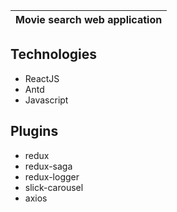 |Movie search web application
|-------------------------------------------------

## Technologies

- ReactJS
- Antd
- Javascript

## Plugins

- redux
- redux-saga
- redux-logger
- slick-carousel
- axios

